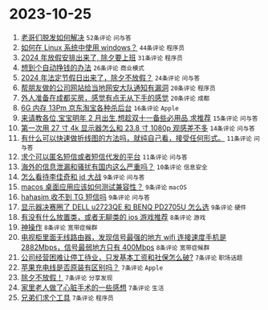 # 2023-10-25

1. [老哥们脱发如何解决](https://www.v2ex.com/t/985117) `52条评论` `问与答`
1. [如何在 Linux 系统中使用 windows？](https://www.v2ex.com/t/985127) `44条评论` `程序员`
1. [2024 年放假安排出来了, 除夕要上班](https://www.v2ex.com/t/985160) `31条评论` `程序员`
1. [想到个自动挣钱的办法](https://www.v2ex.com/t/985123) `26条评论` `商业模式`
1. [2024 年法定节假日出来了，除夕不放假？](https://www.v2ex.com/t/985147) `24条评论` `问与答`
1. [帮朋友做的公司网站给当地网安大队通知有漏洞](https://www.v2ex.com/t/985121) `20条评论` `程序员`
1. [外人准备在成都买房，感觉有点无从下手的感觉](https://www.v2ex.com/t/985116) `20条评论` `成都`
1. [6G 内存 13Pm 京东淘宝各种杀后台](https://www.v2ex.com/t/985143) `16条评论` `Apple`
1. [来请教各位,宝宝明年 2 月出生,想趁双十一备些必用品,求推荐](https://www.v2ex.com/t/985130) `15条评论` `问与答`
1. [第一次用 27 寸 4k 显示器怎么和 23.8 寸 1080p 观感差不多](https://www.v2ex.com/t/985120) `14条评论` `问与答`
1. [有什么可以快速做折线图的方法吗，就纯自己看，接受任何形式。](https://www.v2ex.com/t/985129) `11条评论` `问与答`
1. [求个可以匿名短信或者短信代发的平台](https://www.v2ex.com/t/985119) `11条评论` `问与答`
1. [海外的信息泄漏和骚扰有国内这么严重吗？](https://www.v2ex.com/t/985166) `10条评论` `信息安全`
1. [怎么看待李佳奇和 jd 大战](https://www.v2ex.com/t/985153) `9条评论` `问与答`
1. [macos 桌面应用应该如何测试兼容性？](https://www.v2ex.com/t/985141) `9条评论` `macOS`
1. [hahasim 收不到 TG 短信吗](https://www.v2ex.com/t/985134) `9条评论` `问与答`
1. [显示器决赛圈了 DELL u2723QE 和 BENQ PD2705U 怎么选](https://www.v2ex.com/t/985133) `9条评论` `硬件`
1. [有没有什么放置类，或者无聊类的 ios 游戏推荐](https://www.v2ex.com/t/985157) `8条评论` `游戏`
1. [神操作](https://www.v2ex.com/t/985144) `8条评论` `宽带症候群`
1. [电视柜里面无线路由器，发现信号最强的地方 wifi 连接速度手机是 2882Mbps，信号最弱地方只有 400Mbps](https://www.v2ex.com/t/985132) `8条评论` `宽带症候群`
1. [公司经营困难让停工待业，只发基本工资和社保怎么破?](https://www.v2ex.com/t/985164) `7条评论` `职场话题`
1. [苹果充电线是否原装有区别吗？](https://www.v2ex.com/t/985152) `7条评论` `Apple`
1. [除夕不放假！](https://www.v2ex.com/t/985151) `7条评论` `分享发现`
1. [家里老人做了心脏手术的一些感想](https://www.v2ex.com/t/985149) `7条评论` `生活`
1. [兄弟们求个工具](https://www.v2ex.com/t/985142) `7条评论` `程序员`

